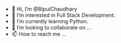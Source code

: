 - 👋 Hi, I’m @BipulChaudhary
- 👀 I’m interested in Full Stack Development.
- 🌱 I’m currently learning Python.
- 💞️ I’m looking to collaborate on ...
- 📫 How to reach me ...

<!---
BipulChaudhary/BipulChaudhary is a ✨ special ✨ repository because its `README.md` (this file) appears on your GitHub profile.
You can click the Preview link to take a look at your changes.
--->

